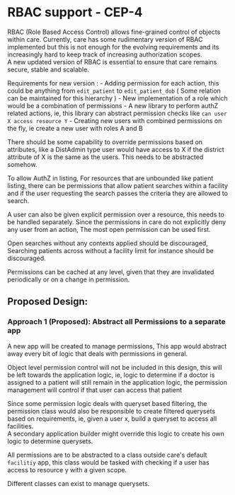 # RBAC support - CEP-4

RBAC (Role Based Access Control) allows fine-grained control of objects within care. Currently, care has some rudimentary 
version of RBAC implemented but this is not enough for the evolving requirements and its increasingly hard to keep track of 
increasing authorization scopes.  
A new updated version of RBAC is essential to ensure that care remains secure, stable and scalable.  

Requirements for new version : 
    - Adding permission for each action, this could be anything from `edit_patient` to `edit_patient_dob` ( Some relation can be maintained for this hierarchy )
    - New implementation of a role which would be a combination of permissions
    - A new library to perform authZ related actions, ie, this library can abstract permission checks like `can user X access resource Y`
    - Creating new users with combined permissions on the fly, ie create a new user with roles A and B

There should be some capability to override permissions based on attributes, like a DistAdmin type user would have access to X if the district attribute of X is the same as the users. 
This needs to be abstracted somehow.

To allow AuthZ in listing, For resources that are unbounded like patient listing, there can be permissions that allow patient searches within a facility 
and if the user requesting the search passes the criteria they are allowed to search.

A user can also be given explicit permission over a resource, this needs to be handled separately. Since the permissions in care do not explicitly deny any user from an action, 
The most open permission can be used first.

Open searches without any contexts applied should be discouraged, Searching patients across without a facility limit for instance should be discouraged.

Permissions can be cached at any level, given that they are invalidated periodically or on a change in permission.

## Proposed Design:

### Approach 1 (Proposed): Abstract all Permissions to a separate app

A new app will be created to manage permissions, This app would abstract away every bit of logic that deals with permissions in general.
    
Object level permission control will not be included in this design, this will be left towards the application logic, ie,
logic to determine if a doctor is assigned to a patient will still remain in the application logic, the permission management will control if that user can access that patient

Since some permission logic deals with queryset based filtering, the permission class would also be responsible to create filtered querysets based on requirements, 
ie, given a user x, build a queryset to access all facilities.  
A secondary application builder might override this logic to create his own logic to determine querysets.  

All permissions are to be abstracted to a class outside care's default `facilitiy` app, this class would be tasked with checking if a user has access to resource y with a given scope.

Different classes can exist to manage querysets.
